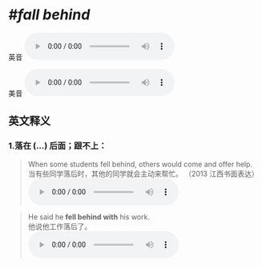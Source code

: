 # ***\#fall behind*** 
英音
<audio src="./media/fall behind1.aac" controls="controls"></audio>

美音
<audio src="./media/fall behind2.aac" controls="controls"></audio>



  

英文释义
---
### 1.**落在 (…) 后面；跟不上：**  

 > When some students fell behind, others would come and offer help.  
 > 当有些同学落后时，其他的同学就会主动来帮忙。  （2013 江西书面表达）  
<audio src="./media/fall52.aac" controls="controls"></audio>

 > He said he **fell behind with** his work.  
 > 他说他工作落后了。    
<audio src="./media/He said he fell behind with his work2_AAC.aac" controls="controls"></audio>


